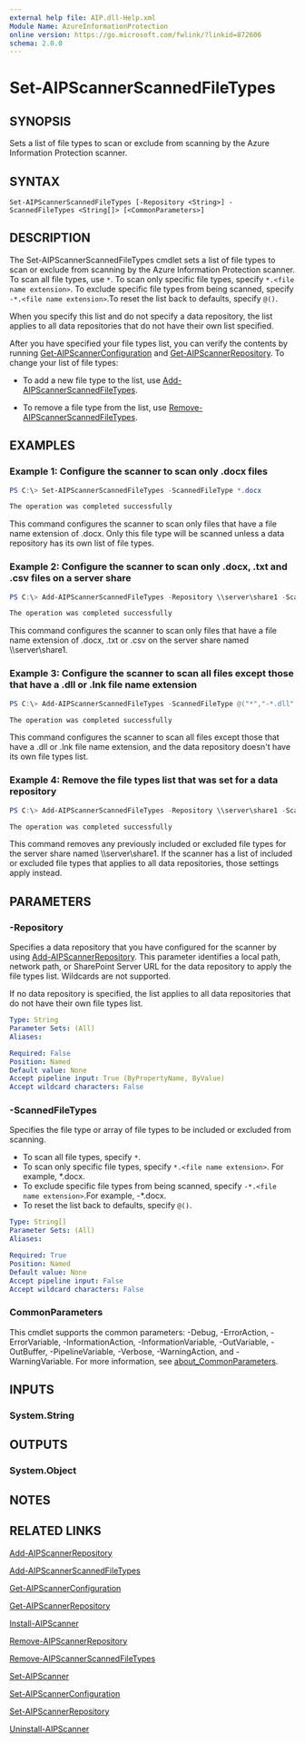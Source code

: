 ```yaml
---
external help file: AIP.dll-Help.xml
Module Name: AzureInformationProtection
online version: https://go.microsoft.com/fwlink/?linkid=872606
schema: 2.0.0
---
```


# Set-AIPScannerScannedFileTypes

## SYNOPSIS
Sets a list of file types to scan or exclude from scanning by the Azure Information Protection scanner.

## SYNTAX

```
Set-AIPScannerScannedFileTypes [-Repository <String>] -ScannedFileTypes <String[]> [<CommonParameters>]
```

## DESCRIPTION
The Set-AIPScannerScannedFileTypes cmdlet sets a list of file types to scan or exclude from scanning by the Azure Information Protection scanner. To scan all file types, use `*`. To scan only specific file types, specify `*.<file name extension>`. To exclude specific file types from being scanned, specify `-*.<file name extension>`.To reset the list back to defaults, specify `@()`.

When you specify this list and do not specify a data repository, the list applies to all data repositories that do not have their own list specified. 

After you have specified your file types list, you can verify the contents by running [Get-AIPScannerConfiguration](./Get-AIPScannerConfiguration.md) and [Get-AIPScannerRepository](./Get-AIPScannerRepository.md). To change your list of file types:

- To add a new file type to the list, use [Add-AIPScannerScannedFileTypes](Add-AIPScannerScannedFileTypes.md).

- To remove a file type from the list, use [Remove-AIPScannerScannedFileTypes](Remove-AIPScannerScannedFileTypes.md).


## EXAMPLES

### Example 1: Configure the scanner to scan only .docx files

```powershell
PS C:\> Set-AIPScannerScannedFileTypes -ScannedFileType *.docx

The operation was completed successfully
```

This command configures the scanner to scan only files that have a file name extension of .docx. Only this file type will be scanned unless a data repository has its own list of file types.

### Example 2: Configure the scanner to scan only .docx, .txt and .csv files on a server share

```powershell
PS C:\> Add-AIPScannerScannedFileTypes -Repository \\server\share1 -ScannedFileType @("*.docx","*.txt","*.csv")

The operation was completed successfully
```

This command configures the scanner to scan only files that have a file name extension of .docx, .txt or .csv on the server share named \\\server\\share1.

### Example 3: Configure the scanner to scan all files except those that have a .dll or .lnk file name extension

```powershell
PS C:\> Add-AIPScannerScannedFileTypes -ScannedFileType @("*","-*.dll","-*.lnk")

The operation was completed successfully
```

This command configures the scanner to scan all files except those that have a .dll or .lnk file name extension, and the data repository doesn't have its own file types list.

### Example 4: Remove the file types list that was set for a data repository

```powershell
PS C:\> Add-AIPScannerScannedFileTypes -Repository \\server\share1 -ScannedFileType @()

The operation was completed successfully
```

This command removes any previously included or excluded file types for the server share named \\\server\\share1. If the scanner has a list of included or excluded file types that applies to all data repositories, those settings apply instead. 

## PARAMETERS

### -Repository
Specifies a data repository that you have configured for the scanner by using [Add-AIPScannerRepository](./Add-AIPScannerRepository.md). This parameter identifies a local path, network path, or SharePoint Server URL for the data repository to apply the file types list. Wildcards are not supported.

If no data repository is specified, the list applies to all data repositories that do not have their own file types list.

```yaml
Type: String
Parameter Sets: (All)
Aliases:

Required: False
Position: Named
Default value: None
Accept pipeline input: True (ByPropertyName, ByValue)
Accept wildcard characters: False
```

### -ScannedFileTypes
Specifies the file type or array of file types to be included or excluded from scanning.

- To scan all file types, specify `*`.
- To scan only specific file types, specify `*.<file name extension>`. For example, \*.docx.
- To exclude specific file types from being scanned, specify `-*.<file name extension>`.For example, \-*.docx.
- To reset the list back to defaults, specify `@()`.

```yaml
Type: String[]
Parameter Sets: (All)
Aliases:

Required: True
Position: Named
Default value: None
Accept pipeline input: False
Accept wildcard characters: False
```

### CommonParameters
This cmdlet supports the common parameters: -Debug, -ErrorAction, -ErrorVariable, -InformationAction, -InformationVariable, -OutVariable, -OutBuffer, -PipelineVariable, -Verbose, -WarningAction, and -WarningVariable. For more information, see [about_CommonParameters](https://go.microsoft.com/fwlink/?LinkID=113216).

## INPUTS

### System.String

## OUTPUTS

### System.Object

## NOTES

## RELATED LINKS

[Add-AIPScannerRepository](./Add-AIPScannerRepository.md)

[Add-AIPScannerScannedFileTypes](Add-AIPScannerScannedFileTypes.md)

[Get-AIPScannerConfiguration](./Get-AIPScannerConfiguration.md)

[Get-AIPScannerRepository](./Get-AIPScannerRepository.md)

[Install-AIPScanner](./Install-AIPScanner.md)

[Remove-AIPScannerRepository](Remove-AIPScannerRepository.md)

[Remove-AIPScannerScannedFileTypes](Remove-AIPScannerScannedFileTypes.md)

[Set-AIPScanner](./Set-AIPScanner.md)

[Set-AIPScannerConfiguration](./Set-AIPScannerConfiguration.md)

[Set-AIPScannerRepository](./Set-AIPScannerRepository.md)

[Uninstall-AIPScanner](./Uninstall-AIPScanner.md)